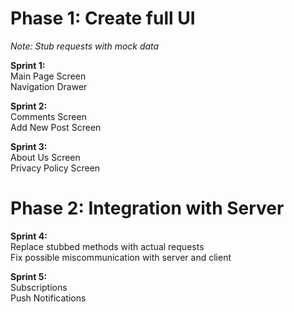 # Phase 1: Create full UI

*Note: Stub requests with mock data*  

**Sprint 1:**  
Main Page Screen  
Navigation Drawer  

**Sprint 2:**  
Comments Screen  
Add New Post Screen  

**Sprint 3:**  
About Us Screen  
Privacy Policy Screen  

# Phase 2: Integration with Server  

**Sprint 4:**  
Replace stubbed methods with actual requests  
Fix possible miscommunication with server and client  

**Sprint 5:**  
Subscriptions  
Push Notifications  
